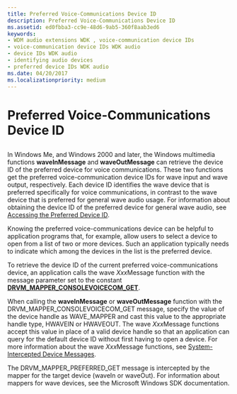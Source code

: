 ```yaml
---
title: Preferred Voice-Communications Device ID
description: Preferred Voice-Communications Device ID
ms.assetid: ed0fbba3-cc9e-48d6-9ab5-360f8aab3ed6
keywords:
- WDM audio extensions WDK , voice-communication device IDs
- voice-communication device IDs WDK audio
- device IDs WDK audio
- identifying audio devices
- preferred device IDs WDK audio
ms.date: 04/20/2017
ms.localizationpriority: medium
---
```


# Preferred Voice-Communications Device ID


## <span id="preferred_voice_communications_device_id"></span><span id="PREFERRED_VOICE_COMMUNICATIONS_DEVICE_ID"></span>


In Windows Me, and Windows 2000 and later, the Windows multimedia functions **waveInMessage** and **waveOutMessage** can retrieve the device ID of the preferred device for voice communications. These two functions get the preferred voice-communication device IDs for wave input and wave output, respectively. Each device ID identifies the wave device that is preferred specifically for voice communications, in contrast to the wave device that is preferred for general wave audio usage. For information about obtaining the device ID of the preferred device for general wave audio, see [Accessing the Preferred Device ID](accessing-the-preferred-device-id.md).

Knowing the preferred voice-communications device can be helpful to application programs that, for example, allow users to select a device to open from a list of two or more devices. Such an application typically needs to indicate which among the devices in the list is the preferred device.

To retrieve the device ID of the current preferred voice-communications device, an application calls the wave *Xxx*Message function with the message parameter set to the constant [**DRVM\_MAPPER\_CONSOLEVOICECOM\_GET**](/previous-versions/windows/hardware/drivers/ff536361(v=vs.85)).

When calling the **waveInMessage** or **waveOutMessage** function with the DRVM\_MAPPER\_CONSOLEVOICECOM\_GET message, specify the value of the device handle as WAVE\_MAPPER and cast this value to the appropriate handle type, HWAVEIN or HWAVEOUT. The wave *Xxx*Message functions accept this value in place of a valid device handle so that an application can query for the default device ID without first having to open a device. For more information about the wave *Xxx*Message functions, see [System-Intercepted Device Messages](system-intercepted-device-messages.md).

The DRVM\_MAPPER\_PREFERRED\_GET message is intercepted by the mapper for the target device (waveIn or waveOut). For information about mappers for wave devices, see the Microsoft Windows SDK documentation.

 

